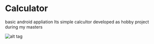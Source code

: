 # Calculator
basic android appliation
Its simple calcultor developed as hobby project during my masters

![alt tag](https://cloud.githubusercontent.com/assets/25301133/22537495/069eac7c-e8d9-11e6-8993-4c80c34327c4.PNG)
